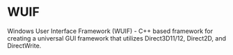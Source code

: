 # WUIF
Windows User Interface Framework (WUIF) - C++ based framework for creating a universal GUI framework that utilizes Direct3D11/12, Direct2D, and DirectWrite.
